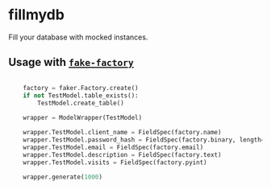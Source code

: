 # fillmydb
Fill your database with mocked instances.


## Usage with [`fake-factory`](https://github.com/joke2k/faker)

```python

    factory = faker.Factory.create()
    if not TestModel.table_exists():
        TestModel.create_table()
        
    wrapper = ModelWrapper(TestModel)

    wrapper.TestModel.client_name = FieldSpec(factory.name)
    wrapper.TestModel.password_hash = FieldSpec(factory.binary, length=75)
    wrapper.TestModel.email = FieldSpec(factory.email)
    wrapper.TestModel.description = FieldSpec(factory.text)
    wrapper.TestModel.visits = FieldSpec(factory.pyint)

    wrapper.generate(1000)

```

